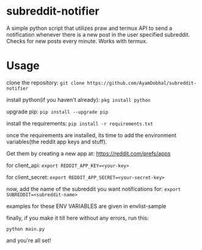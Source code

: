 # subreddit-notifier
A simple python script that utilizes praw and termux API to send a notification whenever there is a new post in the user specified subreddit. Checks for new posts every minute. Works with termux.

# Usage
clone the repository:
`git clone https://github.com/AyamDobhal/subreddit-notifier`

install python(if you haven't already):
`pkg install python`

upgrade pip:
`pip install --upgrade pip`

install the requirements:
`pip install -r requirements.txt`

once the requirements are installed, its time to add the environment variables(the reddit app keys and stuff).

Get them by creating a new app at: https://reddit.com/prefs/apps



for client_api:
`export REDDIT_APP_KEY=<your-key>`

for client_secret:
`export REDDIT_APP_SECRET=<your-secret-key>`

now, add the name of the subreddit you want notifications for:
`export SUBREDDIT=<subreddit-name>`

examples for these ENV VARIABLES are given in envlist-sample

finally, if you make it till here without any errors, run this:

`python main.py`

and you're all set!

